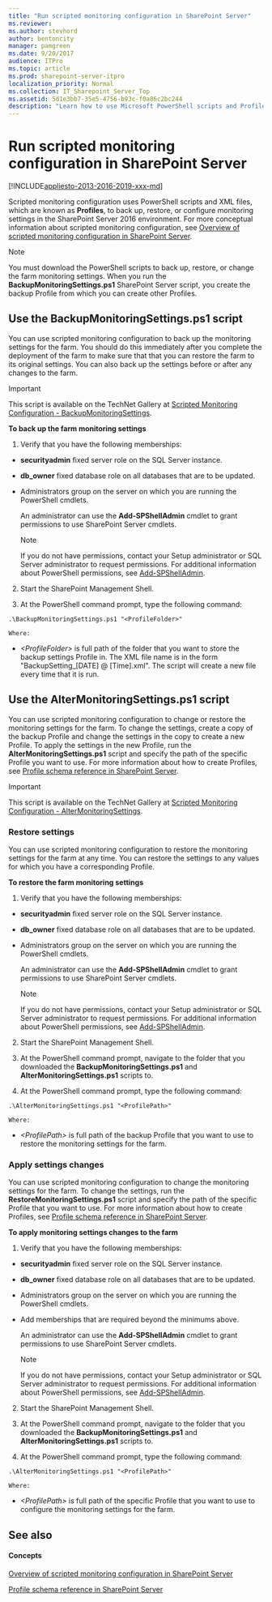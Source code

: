 ```yaml
---
title: "Run scripted monitoring configuration in SharePoint Server"
ms.reviewer: 
ms.author: stevhord
author: bentoncity
manager: pamgreen
ms.date: 9/20/2017
audience: ITPro
ms.topic: article
ms.prod: sharepoint-server-itpro
localization_priority: Normal
ms.collection: IT_Sharepoint_Server_Top
ms.assetid: 5d1e3bb7-35e5-4756-b93c-f0a86c2bc244
description: "Learn how to use Microsoft PowerShell scripts and Profile files to automatically back up, restore, or change monitoring settings in a SharePoint Server nvironment."
---
```


# Run scripted monitoring configuration in SharePoint Server

[!INCLUDE[appliesto-2013-2016-2019-xxx-md](../includes/appliesto-2013-2016-2019-xxx-md.md)]
  
Scripted monitoring configuration uses PowerShell scripts and XML files, which are known as **Profiles**, to back up, restore, or configure monitoring settings in the SharePoint Server 2016 environment. For more conceptual information about scripted monitoring configuration, see [Overview of scripted monitoring configuration in SharePoint Server](overview-of-scripted-monitoring-configuration.md).
  
> [!NOTE]
> You must download the PowerShell scripts to back up, restore, or change the farm monitoring settings. When you run the **BackupMonitoringSettings.ps1** SharePoint Server script, you create the backup Profile from which you can create other Profiles. 
  
## Use the BackupMonitoringSettings.ps1 script

You can use scripted monitoring configuration to back up the monitoring settings for the farm. You should do this immediately after you complete the deployment of the farm to make sure that that you can restore the farm to its original settings. You can also back up the settings before or after any changes to the farm.
  
> [!IMPORTANT]
> This script is available on the TechNet Gallery at [Scripted Monitoring Configuration - BackupMonitoringSettings](https://go.microsoft.com/fwlink/p/?LinkID=299269). 
  
 **To back up the farm monitoring settings**
  
1. Verify that you have the following memberships:
    
  - **securityadmin** fixed server role on the SQL Server instance. 
    
  - **db_owner** fixed database role on all databases that are to be updated. 
    
  - Administrators group on the server on which you are running the PowerShell cmdlets.
    
    An administrator can use the **Add-SPShellAdmin** cmdlet to grant permissions to use SharePoint Server cmdlets. 
    
    > [!NOTE]
    > If you do not have permissions, contact your Setup administrator or SQL Server administrator to request permissions. For additional information about PowerShell permissions, see [Add-SPShellAdmin](/powershell/module/sharepoint-server/Add-SPShellAdmin?view=sharepoint-ps). 
  
2. Start the SharePoint Management Shell.
    
3. At the PowerShell command prompt, type the following command:
    
  ```
  .\BackupMonitoringSettings.ps1 "<ProfileFolder>"
  ```

    Where:
    
  -  _\<ProfileFolder\>_ is full path of the folder that you want to store the backup settings Profile in. The XML file name is in the form "BackupSetting_[DATE] @ [Time].xml". The script will create a new file every time that it is run. 
    
## Use the AlterMonitoringSettings.ps1 script

You can use scripted monitoring configuration to change or restore the monitoring settings for the farm. To change the settings, create a copy of the backup Profile and change the settings in the copy to create a new Profile. To apply the settings in the new Profile, run the **AlterMonitoringSettings.ps1** script and specify the path of the specific Profile you want to use. For more information about how to create Profiles, see [Profile schema reference in SharePoint Server](profile-schema-reference.md). 
  
> [!IMPORTANT]
> This script is available on the TechNet Gallery at [Scripted Monitoring Configuration - AlterMonitoringSettings](https://go.microsoft.com/fwlink/p/?LinkID=299270). 
  
### Restore settings

You can use scripted monitoring configuration to restore the monitoring settings for the farm at any time. You can restore the settings to any values for which you have a corresponding Profile.
  
 **To restore the farm monitoring settings**
  
1. Verify that you have the following memberships:
    
  - **securityadmin** fixed server role on the SQL Server instance. 
    
  - **db_owner** fixed database role on all databases that are to be updated. 
    
  - Administrators group on the server on which you are running the PowerShell cmdlets.
    
    An administrator can use the **Add-SPShellAdmin** cmdlet to grant permissions to use SharePoint Server cmdlets. 
    
    > [!NOTE]
    > If you do not have permissions, contact your Setup administrator or SQL Server administrator to request permissions. For additional information about PowerShell permissions, see [Add-SPShellAdmin](/powershell/module/sharepoint-server/Add-SPShellAdmin?view=sharepoint-ps). 
  
2. Start the SharePoint Management Shell.
    
3. At the PowerShell command prompt, navigate to the folder that you downloaded the **BackupMonitoringSettings.ps1** and **AlterMonitoringSettings.ps1** scripts to. 
    
4. At the PowerShell command prompt, type the following command:
    
  ```
  .\AlterMonitoringSettings.ps1 "<ProfilePath>"
  ```

    Where:
    
  -  _\<ProfilePath\>_ is full path of the backup Profile that you want to use to restore the monitoring settings for the farm. 
    
### Apply settings changes

You can use scripted monitoring configuration to change the monitoring settings for the farm. To change the settings, run the **RestoreMonitoringSettings.ps1** script and specify the path of the specific Profile that you want to use. For more information about how to create Profiles, see [Profile schema reference in SharePoint Server](profile-schema-reference.md).
  
 **To apply monitoring settings changes to the farm**
  
1. Verify that you have the following memberships:
    
  - **securityadmin** fixed server role on the SQL Server instance. 
    
  - **db_owner** fixed database role on all databases that are to be updated. 
    
  - Administrators group on the server on which you are running the PowerShell cmdlets.
    
  - Add memberships that are required beyond the minimums above.
    
    An administrator can use the **Add-SPShellAdmin** cmdlet to grant permissions to use SharePoint Server cmdlets. 
    
    > [!NOTE]
    > If you do not have permissions, contact your Setup administrator or SQL Server administrator to request permissions. For additional information about PowerShell permissions, see [Add-SPShellAdmin](/powershell/module/sharepoint-server/Add-SPShellAdmin?view=sharepoint-ps). 
  
2. Start the SharePoint Management Shell.
    
3. At the PowerShell command prompt, navigate to the folder that you downloaded the **BackupMonitoringSettings.ps1** and **AlterMonitoringSettings.ps1** scripts to. 
    
4. At the PowerShell command prompt, type the following command:
    
  ```
  .\AlterMonitoringSettings.ps1 "<ProfilePath>"
  ```

    Where:
    
  -  _\<ProfilePath\>_ is full path of the specific Profile that you want to use to configure the monitoring settings for the farm. 
    
## See also

#### Concepts

[Overview of scripted monitoring configuration in SharePoint Server](overview-of-scripted-monitoring-configuration.md)
  
[Profile schema reference in SharePoint Server](profile-schema-reference.md)

